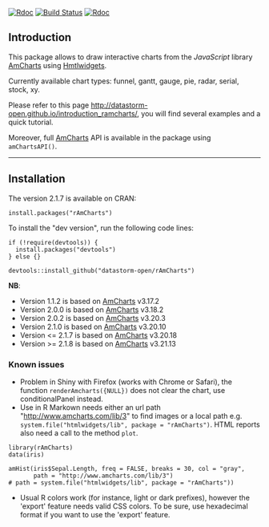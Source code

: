 [![Rdoc](http://www.rdocumentation.org/badges/version/rAmCharts)](http://www.rdocumentation.org/packages/rAmCharts)
[![Build Status](https://travis-ci.org/datastorm-open/rAmCharts.svg?branch=master)](https://travis-ci.org/datastorm-open/rAmCharts)
[![Rdoc](http://www.rdocumentation.org/api/badges/Direct/rAmCharts)](http://www.rdocumentation.org/packages/rAmCharts)

## Introduction

This package allows to draw interactive charts from the *JavaScript* library [AmCharts][url_amcharts] using [Hmtlwidgets][url_htmlwidgets].

Currently available chart types: funnel, gantt, gauge, pie, radar, serial, stock, xy.

Please refer to this page http://datastorm-open.github.io/introduction_ramcharts/, you will find several examples and a quick tutorial.

Moreover, full [AmCharts][url_amcharts] API is available in the package using ``amChartsAPI()``.

---

## Installation

The version 2.1.7 is available on CRAN:

```{r, eval=FALSE}
install.packages("rAmCharts")
```

To install the "dev version", run the following code lines:

```{r, eval = FALSE}
if (!require(devtools)) {
  install.packages("devtools")
} else {}

devtools::install_github("datastorm-open/rAmCharts")
```

**NB**:

* Version 1.1.2 is based on [AmCharts][url_amcharts] v3.17.2
* Version 2.0.0 is based on [AmCharts][url_amcharts] v3.18.2
* Version 2.0.2 is based on [AmCharts][url_amcharts] v3.20.3
* Version 2.1.0 is based on [AmCharts][url_amcharts] v3.20.10
* Version <= 2.1.7 is based on [AmCharts][url_amcharts] v3.20.18
* Version >= 2.1.8 is based on [AmCharts][url_amcharts] v3.21.13

### Known issues

* Problem in Shiny with Firefox (works with Chrome or Safari), the function `renderAmcharts({NULL})` does not clear the chart, use conditionalPanel instead.
* Use in R Markown needs either an url path "http://www.amcharts.com/lib/3" to find images or a local path e.g. `system.file("htmlwidgets/lib", package = "rAmCharts")`. HTML reports also need a call to the method `plot`.

```{r, eval = FALSE}
library(rAmCharts)
data(iris)

amHist(iris$Sepal.Length, freq = FALSE, breaks = 30, col = "gray",
       path = "http://www.amcharts.com/lib/3")
# path = system.file("htmlwidgets/lib", package = "rAmCharts"))

```

* Usual R colors work (for instance, light or dark prefixes), however the 'export' feature needs valid CSS colors. To be sure, use hexadecimal format if you want to use the 'export' feature.

[url_amcharts]: http://www.amcharts.com
[url_htmlwidgets]: http://www.htmlwidgets.org
[path_histogram]: ./img/histogram.png
[path_boxplot]: ./img/boxplot.png
